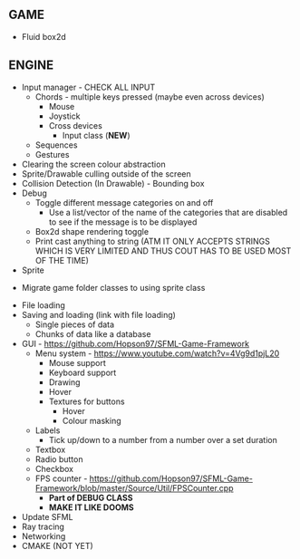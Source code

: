 GAME
-----------------------------------------------------------------
* Fluid box2d


ENGINE
-----------------------------------------------------------------
* Input manager - CHECK ALL INPUT
    - Chords - multiple keys pressed (maybe even across devices)
        - Mouse
        - Joystick
        - Cross devices
            - Input class (****NEW****)
    - Sequences
    - Gestures
* Clearing the screen colour abstraction
* Sprite/Drawable culling outside of the screen
* Collision Detection (In Drawable) - Bounding box
* Debug
    - Toggle different message categories on and off
        - Use a list/vector of the name of the categories that are disabled to see if the message is to be displayed
    - Box2d shape rendering toggle
    - Print cast anything to string (ATM IT ONLY ACCEPTS STRINGS WHICH IS VERY LIMITED AND THUS COUT HAS TO BE USED MOST OF THE TIME)
* Sprite
- Migrate game folder classes to using sprite class
* File loading
* Saving and loading (link with file loading)
    - Single pieces of data
    - Chunks of data like a database
* GUI - https://github.com/Hopson97/SFML-Game-Framework
    - Menu system - https://www.youtube.com/watch?v=4Vg9d1pjL20
        - Mouse support
        - Keyboard support
        - Drawing
        - Hover
        - Textures for buttons 
            - Hover
            - Colour masking
    - Labels
        - Tick up/down to a number from a number over a set duration 
    - Textbox
    - Radio button
    - Checkbox
    - FPS counter - https://github.com/Hopson97/SFML-Game-Framework/blob/master/Source/Util/FPSCounter.cpp
        - **Part of DEBUG CLASS**
        - **MAKE IT LIKE DOOMS**
* Update SFML
* Ray tracing
* Networking
* CMAKE (NOT YET)

